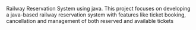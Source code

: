  Railway Reservation System using java. 
 This project focuses on developing a java-based railway reservation system with features like ticket booking, cancellation and management of both reserved and available tickets
